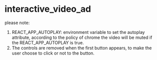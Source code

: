 # interactive_video_ad

please note:
1. REACT_APP_AUTOPLAY: environment variable to set the autoplay attribute, 
   according to the policy of chrome the video will be muted if the REACT_APP_AUTOPLAY is true.
2. The controls are removed when the first button appears, to make the user choose to 
   click or not to the button.
 
    